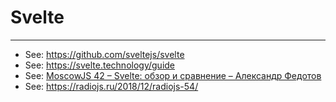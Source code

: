 # Svelte

----

- See: https://github.com/sveltejs/svelte
- See: https://svelte.technology/guide
- See: [MoscowJS 42 – Svelte: обзор и сравнение – Александр Федотов](https://www.youtube.com/watch?v=tgvgCAOR4O8)
- See: https://radiojs.ru/2018/12/radiojs-54/
